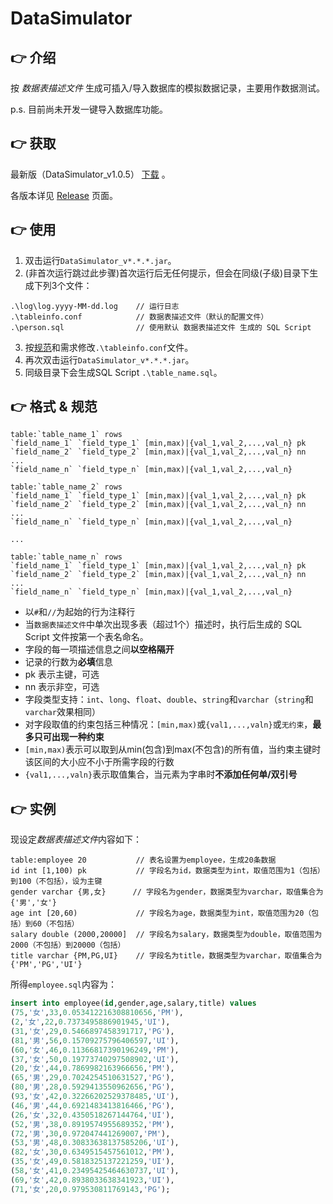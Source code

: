 # DataSimulator

## :point_right: 介绍
按 *数据表描述文件* 生成可插入/导入数据库的模拟数据记录，主要用作数据测试。

p.s. 目前尚未开发一键导入数据库功能。

## :point_right: 获取
最新版（DataSimulator_v1.0.5） [下载](https://github.com/SoyaDokio/DataSimulator/releases/download/v1.0.5/DataSimulator_v1.0.5.jar) 。

各版本详见 [Release](https://github.com/SoyaDokio/DataSimulator/releases) 页面。

## :point_right: 使用
1. 双击运行`DataSimulator_v*.*.*.jar`。
2. (非首次运行跳过此步骤)首次运行后无任何提示，但会在同级(子级)目录下生成下列3个文件：
```
.\log\log.yyyy-MM-dd.log    // 运行日志
.\tableinfo.conf            // 数据表描述文件（默认的配置文件）
.\person.sql                // 使用默认 数据表描述文件 生成的 SQL Script
```
3. 按[规范](https://github.com/SoyaDokio/DataSimulator#user-content-point_right-格式--规范)和需求修改`.\tableinfo.conf`文件。
4. 再次双击运行`DataSimulator_v*.*.*.jar`。
5. 同级目录下会生成SQL Script `.\table_name.sql`。

## :point_right: 格式 & 规范
```
table:`table_name_1` rows
`field_name_1` `field_type_1` [min,max)|{val_1,val_2,...,val_n} pk
`field_name_2` `field_type_2` [min,max)|{val_1,val_2,...,val_n} nn
...
`field_name_n` `field_type_n` [min,max)|{val_1,val_2,...,val_n}

table:`table_name_2` rows
`field_name_1` `field_type_1` [min,max)|{val_1,val_2,...,val_n} pk
`field_name_2` `field_type_2` [min,max)|{val_1,val_2,...,val_n} nn
...
`field_name_n` `field_type_n` [min,max)|{val_1,val_2,...,val_n}

...

table:`table_name_n` rows
`field_name_1` `field_type_1` [min,max)|{val_1,val_2,...,val_n} pk
`field_name_2` `field_type_2` [min,max)|{val_1,val_2,...,val_n} nn
...
`field_name_n` `field_type_n` [min,max)|{val_1,val_2,...,val_n}
```

- 以`#`和`//`为起始的行为注释行
- 当`数据表描述文件`中单次出现多表（超过1个）描述时，执行后生成的 SQL Script 文件按第一个表名命名。
- 字段的每一项描述信息之间**以空格隔开**
- 记录的行数为**必填**信息
- pk 表示主键，可选
- nn 表示非空，可选
- 字段类型支持：`int`、`long`、`float`、`double`、`string`和`varchar`（`string`和`varchar`效果相同）
- 对字段取值的约束包括三种情况：`[min,max)`或`{val1,...,valn}`或`无约束`，**最多只可出现一种约束**
- `[min,max)`表示可以取到从min(包含)到max(不包含)的所有值，当约束主键时该区间的大小应不小于所需字段的行数
- `{val1,...,valn}`表示取值集合，当元素为字串时**不添加任何单/双引号**

## :point_right: 实例
现设定*数据表描述文件*内容如下：
```
table:employee 20           // 表名设置为employee，生成20条数据
id int [1,100) pk           // 字段名为id，数据类型为int，取值范围为1（包括）到100（不包括），设为主键
gender varchar {男,女}      // 字段名为gender，数据类型为varchar，取值集合为{'男','女'}
age int [20,60)             // 字段名为age，数据类型为int，取值范围为20（包括）到60（不包括）
salary double (2000,20000]  // 字段名为salary，数据类型为double，取值范围为2000（不包括）到20000（包括）
title varchar {PM,PG,UI}    // 字段名为title，数据类型为varchar，取值集合为{'PM','PG','UI'}
```
所得`employee.sql`内容为：
```sql
insert into employee(id,gender,age,salary,title) values
(75,'女',33,0.053412216308810656,'PM'),
(2,'女',22,0.7373495886901945,'UI'),
(31,'女',29,0.5466897458391717,'PG'),
(81,'男',56,0.15709275796406597,'UI'),
(60,'女',46,0.11366817390196249,'PM'),
(37,'女',50,0.19773740297508902,'UI'),
(20,'女',44,0.7869982163966656,'PM'),
(65,'男',29,0.7024254510631527,'PG'),
(80,'男',28,0.5929413550962656,'PG'),
(93,'女',42,0.32266202529378485,'UI'),
(46,'男',44,0.6921483413816466,'PG'),
(26,'女',32,0.4350518267144764,'UI'),
(52,'男',38,0.8919574955689352,'PM'),
(72,'男',30,0.972047441269007,'PM'),
(53,'男',48,0.30833638137585206,'UI'),
(82,'女',30,0.6349515457561012,'PM'),
(35,'女',49,0.5818325137221259,'UI'),
(58,'女',41,0.23495425464630737,'UI'),
(69,'女',42,0.8938033638341923,'UI'),
(71,'女',20,0.979530811769143,'PG');
```
